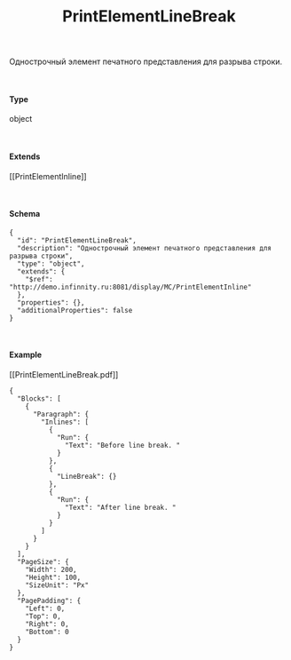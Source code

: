 ﻿---
layout: default
title: PrintElementLineBreak
position: 6
categories: 
tags: 
---

Однострочный элемент печатного представления для разрыва строки.

   

#### Type

object

   

#### Extends

[[PrintElementInline]]

   

#### Schema

```
{
  "id": "PrintElementLineBreak",
  "description": "Однострочный элемент печатного представления для разрыва строки",
  "type": "object",
  "extends": {
    "$ref": "http://demo.infinnity.ru:8081/display/MC/PrintElementInline"
  },
  "properties": {},
  "additionalProperties": false
}
```

   

#### Example

[[PrintElementLineBreak.pdf]]

```
{
  "Blocks": [
    {
      "Paragraph": {
        "Inlines": [
          {
            "Run": {
              "Text": "Before line break. "
            }
          },
          {
            "LineBreak": {}
          },
          {
            "Run": {
              "Text": "After line break. "
            }
          }
        ]
      }
    }
  ],
  "PageSize": {
    "Width": 200,
    "Height": 100,
    "SizeUnit": "Px"
  },
  "PagePadding": {
    "Left": 0,
    "Top": 0,
    "Right": 0,
    "Bottom": 0
  }
}
```

 

 

